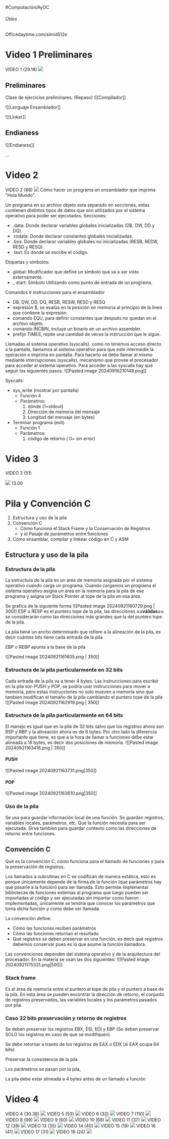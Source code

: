 #Computación/AyOC 
###### Útiles
Officedaytime.com/simid512e
# Video 1 Preliminares
VIDEO 1 (29.18)
![](https://youtu.be/y0rVgqAMg0I?list=PLJg8TnncNzeLDbEMkR18I8_6XWuu5htHs)
## Preliminares
Clase de ejercicios preliminares. (Repaso)
![[Compilador]]

![[Lenguaje Ensamblador]]

![[Linker]]
## Endianess
![[Endianess]]

...

# Video 2
VIDEO 2 (68)
![](https://youtu.be/ZRsl7k5mxC4?list=PLJg8TnncNzeLDbEMkR18I8_6XWuu5htHs)
Cómo hacer un programa en ensamblador que imprima "Hola Mundo".

Un programa en su archivo objeto esta separado en secciones, estas contienen distintos tipos de datos que son utilizados por el sistema operativo para poder ser ejecutados.
Secciones:
- .data: Donde declarar variables globales inicializadas (DB, DW, DD y DQ).
- .rodata: Donde declarar constantes globales inicializadas.
- .bss: Donde declarar variables globales no inicializadas (RESB, RESW, RESD y RESQ).
- .text: Es donde se escribe el código.

 Etiquetas y símbolos:
 - global: Modificador que define un símbolo que va a ser visto externamente.
 - _ start: Símbolo Utilizando como punto de entrada de un programa.

Comandos e instrucciones para el ensamblador
- DB, DW, DD, DQ, RESB, RESW, RESD y RESQ
- expresión $, se evalúa en la posición en memoria al principio de la línea que contiene la expresión.
- comando EQU, para definir constantes que después no quedan en el archivo objeto.
- comando INCBIN, incluye un binario en un archivo assembler.
- prefijo TIMES, repite una cantidad de veces la instrucción que le sigue.

Llamadas al sistema operativo (syscalls).
como no tenemos acceso directo a la pantalla, llamamos al sistema operativo para que este intermedie la operación e imprima en pantalla. Para hacerlo se debe llamar al mismo mediante interrupciones (syscalls), mecanismo que provee el procesador para acceder al sistema operativo.
Para acceder a las syscalls hay que seguir los siguientes pasos.
![[Pasted image 20240916210148.png]]

Syscalls:
- sys_write (mostrar por pantalla)
	- Función 4
	- Parámetros:
		1.  dónde (1=stdout)
		2.  Dirección de memoria del mensaje
		3. Longitud del mensaje (en bytes)
- Terminar programa (exit)
	- Función 1
	- Parámetros:
		1. código de retorno ( 0= sin error)



# Video 3
VIDEO 3 (51)

![](https://www.youtube.com/watch?v=RFE2JPGhPRw&list=PLJg8TnncNzeLDbEMkR18I8_6XWuu5htHs&index=3)
13.00
# Pila y Convención C
1. Estructura y uso de la pila
2. Convención C 
   - Cómo funciona el Stack Frame y la Conservación de Registros
   - y el Pasaje de parámetros entre funciones
3. Cómo ensamblar, compilar y linkear código en C y ASM
## Estructura y uso de la pila
### Estructura de la pila
La estructura de la pila es un área de memoria asignada por el sistema operativo cuando carga un programa. Cuando cargamos un programa el sistema operativo asigna un área en la memoria para la pila de ese programa y asigna un Stack Pointer al tope de la pila en esa área.

Se grafica de la siguiente forma
![[Pasted image 20240921160729.png | 300]]
ESP o RESP es el puntero tope de la pila, las direcciones **==válidas==** se considerarán como las direcciones más grandes que la del puntero tope de la pila.

La pila tiene un ancho determinado que refiere a la alineación de la pila, es decir cuántos bits tiene cada entrada de la pila

EBP o REBP apunta a la base de la pila

![[Pasted image 20240921161605.png | 350]]
### Estructura de la pila particularmente en 32 bits
Cada entrada de la pila va a tener 4 bytes.
Las instrucciones para escribir en la pila son PUSH y POP, se podría usar instrucciones para mover a memoria, pero estas instrucciones no solo mueven a memoria sino que tambien modifican el tamaño de la pila cambiando el puntero tope de la pila
![[Pasted image 20240921162919.png | 350]]
### Estructura de la pila particularmente en 64 bits
El manejo es igual que en la pila de 32 bits salvo que los registros ahora son RSP y RBP y la alineación ahora es de 8 bytes.
Por otro lado la diferencia importante que tiene, es que a la hora de llamar a funciones debe estar alineada a 16 bytes, es decir dos posiciones de memoria.
![[Pasted image 20240921163416.png | 350]]
#### PUSH
![[Pasted image 20240921163731.png|350]]
#### POP
![[Pasted image 20240921163610.png|350]]

### Uso de la pila
Se usa para guardar información local de una función. Se guardan registros, variables locales, parámetros, etc. Que la función necesita para ser ejecutada.
Sirve tambien para guardar contexto como las direcciones de retorno entre funciones.

## Convención C
Qué es la convención C, cómo funciona para el llamado de funciones y para la preservación de registros.

Los llamados a subrutinas en C se codifican de manera estática, esto es porque únicamente depende de la firma de la función (que parámetros hay que pasarle a la función) para ser llamada.
Esto permite implementar bibliotecas de funciones externas al programa que luego pueden ser importadas al código y ser ejecutadas sin importar como fueron implementadas, únicamente se tendría que conocer los parámetros que toma dicha función y como debe ser llamada.

La convención define:
- Cómo las funciones reciben parámetros
- Cómo las funciones retornan el resultado
- Qué registros se deben preservar en una función, es decir qué registros debemos conservar pues es lo que asume la función llamadora.

Las convenciones dependen del sistema operativo y de la arquitectura del procesador.
En la materia se usan las dos siguientes:
![[Pasted image 20240921175331.png|500]]
### Stack frame
Es el área de memoria entre el puntero al tope de pila y el puntero a base de la pila. En esta área se pueden encontrar la dirección de retorno, el conjunto de registros preservados, las variables locales y los parámetros pasados por pila.

### Caso 32 bits preservación y retorno de registros
Se deben preservar los registros EBX, ESI, EDI y EBP
(Se deben preservar SOLO los registros en caso de que se modifiquen).


Se debe retornar a través de los registros de EAX o EDX (si EAX ocupa 64 bits)

Preservar la consistencia de la pila

Los parámetros se pasan por la pila,

La pila debe estar alineada a 4 bytes antes de un llamado a función

# Video 4
VIDEO 4 (30.38)
![](https://youtu.be/gDe8_2Ecmts?list=PLJg8TnncNzeLDbEMkR18I8_6XWuu5htHs)
VIDEO 5 (53)
![](https://youtu.be/eLDZ9jOfsRM?list=PLJg8TnncNzeLDbEMkR18I8_6XWuu5htHs)
VIDEO 6 (32)
![](https://youtu.be/JC6c_reOukY?list=PLJg8TnncNzeLDbEMkR18I8_6XWuu5htHs)
VIDEO 7 (110)
![](https://youtu.be/F2tsrtlQujs?list=PLJg8TnncNzeLDbEMkR18I8_6XWuu5htHs)
VIDEO 8 (99)
![](https://youtu.be/enTZMwGqOhs?list=PLJg8TnncNzeLDbEMkR18I8_6XWuu5htHs)
VIDEO 9 (60)
![](https://youtu.be/wo04AbFeqhw?list=PLJg8TnncNzeLDbEMkR18I8_6XWuu5htHs)
VIDEO 10 (68)
![](https://youtu.be/ynQuwACSgTM?list=PLJg8TnncNzeLDbEMkR18I8_6XWuu5htHs)
VIDEO 11 (37)
![](https://youtu.be/BZYlufTzmTQ?list=PLJg8TnncNzeLDbEMkR18I8_6XWuu5htHs)
VIDEO 12 (39)
![](https://youtu.be/OzbCzYTpNNA?list=PLJg8TnncNzeLDbEMkR18I8_6XWuu5htHs)
VIDEO 13 (35)
![](https://youtu.be/p3pUUVU08x0?list=PLJg8TnncNzeLDbEMkR18I8_6XWuu5htHs)
VIDEO 14 (40)
![](https://youtu.be/Zfnt7V-ASNE?list=PLJg8TnncNzeLDbEMkR18I8_6XWuu5htHs)
VIDEO 15 (19)
![](https://youtu.be/CZjg8jjdUoM?list=PLJg8TnncNzeLDbEMkR18I8_6XWuu5htHs)
VIDEO 16 (41)
![](https://youtu.be/attq7hBRejM?list=PLJg8TnncNzeLDbEMkR18I8_6XWuu5htHs)
VIDEO 17 (31)
![](https://youtu.be/J5Bd_rXKNhc?list=PLJg8TnncNzeLDbEMkR18I8_6XWuu5htHs)
VIDEO 18 (24)
![](https://youtu.be/i2MLpqRrKRs?list=PLJg8TnncNzeLDbEMkR18I8_6XWuu5htHs)
